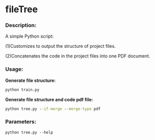# fileTree
### Description:

A simple Python script: 

(1)Customizes to output the structure of project files. 

(2)Concatenates the code in the project files into one PDF document.

### Usage:

**Generate file structure:**

```cmd
python train.py
```

**Generate file structure and code pdf file:**

```cmd
python tree.py --if-merge --merge-type pdf
```

### Parameters:

```
python tree.py --help
```

